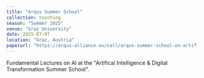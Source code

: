 ```yaml
---
title: "Arqus Summer School"
collection: teaching
season: "Summer 2025"
venue: "Graz University"
date: 2025-07-07
location: "Graz, Austria"
paperurl: "https://arqus-alliance.eu/call/arqus-summer-school-on-artificial-intelligence-digital-transformation-7-13-july-2025/"
---
```


Fundamental Lectures on AI at the "Artifical Intelligence & Digital Transformation Summer School".
